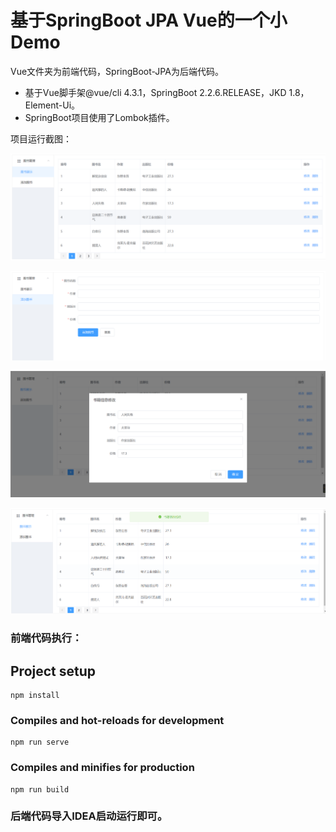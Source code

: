 # 基于SpringBoot JPA Vue的一个小Demo

Vue文件夹为前端代码，SpringBoot-JPA为后端代码。

- 基于Vue脚手架@vue/cli 4.3.1，SpringBoot 2.2.6.RELEASE，JKD 1.8，Element-Ui。
- SpringBoot项目使用了Lombok插件。

项目运行截图：

![image-20200420035605591](README.assets/image-20200420035605591.png)



![image-20200420035711567](README.assets/image-20200420035711567.png)



![image-20200420035909240](README.assets/image-20200420035909240.png)



![image-20200420035946728](README.assets/image-20200420035946728.png)



### **前端代码执行**：

## Project setup

```
npm install
```

### Compiles and hot-reloads for development
```
npm run serve
```

### Compiles and minifies for production
```
npm run build
```

### **后端代码导入IDEA启动运行即可**。


